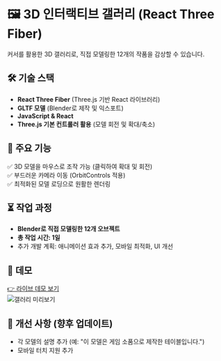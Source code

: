 # 🖼️ 3D 인터랙티브 갤러리 (React Three Fiber)  
커서를 활용한 3D 갤러리로, 직접 모델링한 12개의 작품을 감상할 수 있습니다.  

## 🛠 기술 스택  
- **React Three Fiber** (Three.js 기반 React 라이브러리)  
- **GLTF 모델** (Blender로 제작 및 익스포트)  
- **JavaScript & React**  
- **Three.js 기본 컨트롤러 활용** (모델 회전 및 확대/축소)  

## 🎨 주요 기능  
✅ 3D 모델을 마우스로 조작 가능 (클릭하여 확대 및 회전)  
✅ 부드러운 카메라 이동 (OrbitControls 적용)  
✅ 최적화된 모델 로딩으로 원활한 렌더링  

## ⏳ 작업 과정  
- **Blender로 직접 모델링한 12개 오브젝트**  
- **총 작업 시간: 1일**  
- 추가 개발 계획: 애니메이션 효과 추가, 모바일 최적화, UI 개선  

## 🎥 데모  
[👉 라이브 데모 보기](#)  
![갤러리 미리보기](preview.gif)  

## 📌 개선 사항 (향후 업데이트)  
- 각 모델의 설명 추가 (예: "이 모델은 게임 소품으로 제작한 테이블입니다.")  
- 모바일 터치 지원 추가  
